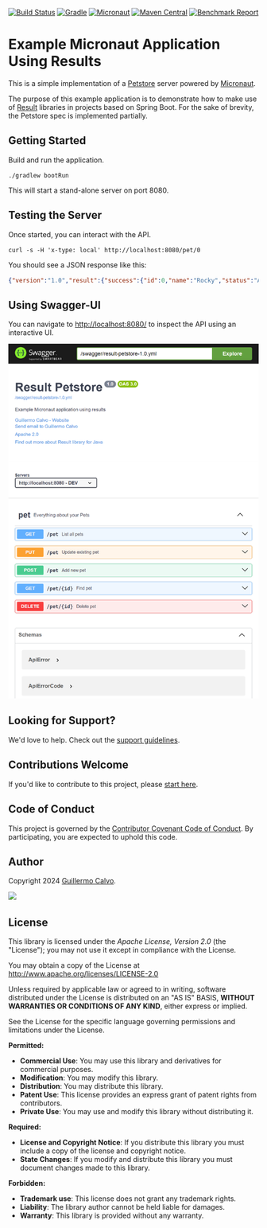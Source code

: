 
[![Build Status][BADGE_BUILD_STATUS]][BUILD_STATUS]
[![Gradle][BADGE_GRADLE]][GRADLE]
[![Micronaut][BADGE_MICRONAUT]][MICRONAUT]
[![Maven Central][BADGE_RESULT_ARTIFACTS]][RESULT_ARTIFACTS]
[![Benchmark Report][BADGE_BENCHMARK]][BENCHMARK]


# Example Micronaut Application Using Results

This is a simple implementation of a [Petstore][PET_STORE] server powered by [Micronaut][MICRONAUT].

The purpose of this example application is to demonstrate how to make use of [Result][RESULT_LIBRARY] libraries in
projects based on Spring Boot. For the sake of brevity, the Petstore spec is implemented partially.


## Getting Started

Build and run the application.

```shell
./gradlew bootRun
```

This will start a stand-alone server on port 8080.


## Testing the Server

Once started, you can interact with the API.

```shell
curl -s -H 'x-type: local' http://localhost:8080/pet/0
```

You should see a JSON response like this:

```json
{"version":"1.0","result":{"success":{"id":0,"name":"Rocky","status":"AVAILABLE"}}}
```


## Using Swagger-UI

You can navigate to <http://localhost:8080/> to inspect the API using an interactive UI.

![Swagger-UI](swagger-ui.png)


## Looking for Support?

We'd love to help. Check out the [support guidelines][SUPPORT].


## Contributions Welcome

If you'd like to contribute to this project, please [start here][CONTRIBUTING].


## Code of Conduct

This project is governed by the [Contributor Covenant Code of Conduct][CODE_OF_CONDUCT].
By participating, you are expected to uphold this code.


## Author

Copyright 2024 [Guillermo Calvo][AUTHOR].

[![][GUILLERMO_IMAGE]][GUILLERMO]


## License

This library is licensed under the *Apache License, Version 2.0* (the "License");
you may not use it except in compliance with the License.

You may obtain a copy of the License at <http://www.apache.org/licenses/LICENSE-2.0>

Unless required by applicable law or agreed to in writing, software distributed under the License
is distributed on an "AS IS" BASIS, **WITHOUT WARRANTIES OR CONDITIONS OF ANY KIND**, either express or implied.

See the License for the specific language governing permissions and limitations under the License.


**Permitted:**

- **Commercial Use**: You may use this library and derivatives for commercial purposes.
- **Modification**: You may modify this library.
- **Distribution**: You may distribute this library.
- **Patent Use**: This license provides an express grant of patent rights from contributors.
- **Private Use**: You may use and modify this library without distributing it.

**Required:**

- **License and Copyright Notice**: If you distribute this library you must include a copy of the license and copyright
  notice.
- **State Changes**: If you modify and distribute this library you must document changes made to this library.

**Forbidden:**

- **Trademark use**: This license does not grant any trademark rights.
- **Liability**: The library author cannot be held liable for damages.
- **Warranty**: This library is provided without any warranty.


[AUTHOR]:                       https://github.com/guillermocalvo/
[BADGE_BENCHMARK]:              https://img.shields.io/endpoint?url=https://dev.leakyabstractions.com/result-benchmark/badge.json&style=flat
[BADGE_BUILD_STATUS]:           https://github.com/leakyabstractions/result-example-micronaut/workflows/Build/badge.svg
[BADGE_GRADLE]:                 https://img.shields.io/badge/Gradle-1FAEC9?logo=Gradle&logoColor=white
[BADGE_MICRONAUT]:              https://img.shields.io/badge/Micronaut-000?logo=Rocket&logoColor=white
[BADGE_RESULT_ARTIFACTS]:       https://img.shields.io/endpoint?url=https://dev.leakyabstractions.com/result/badge.json
[BENCHMARK]:                    https://dev.leakyabstractions.com/result-benchmark/
[BUILD_STATUS]:                 https://github.com/LeakyAbstractions/result-example-micronaut/actions?query=workflow%3ABuild
[CODE_OF_CONDUCT]:              https://dev.leakyabstractions.com/result/CODE_OF_CONDUCT.html
[CONTRIBUTING]:                 https://dev.leakyabstractions.com/result/CONTRIBUTING.html
[GRADLE]:                       https://gradle.org/
[GUILLERMO]:                    https://guillermo.dev/
[GUILLERMO_IMAGE]:              https://guillermo.dev/assets/images/thumb.png
[MICRONAUT]:                    https://micronaut.io/
[PET_STORE]:                    https://petstore.swagger.io/
[RESULT_ARTIFACTS]:             https://search.maven.org/artifact/com.leakyabstractions/result/
[RESULT_LIBRARY]:               https://github.com/LeakyAbstractions/result
[SUPPORT]:                      https://dev.leakyabstractions.com/result/SUPPORT.html
